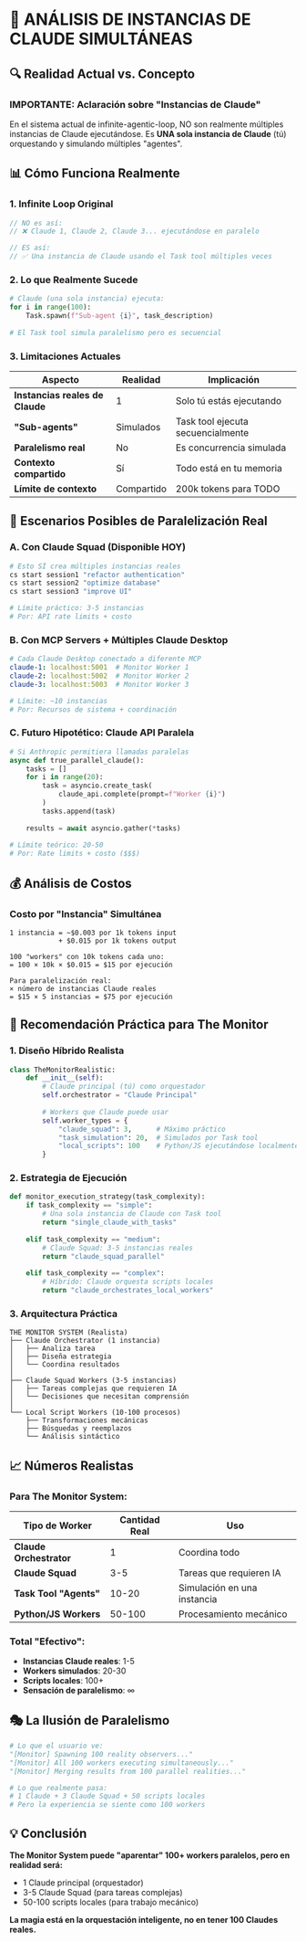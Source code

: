 # 🤖 ANÁLISIS DE INSTANCIAS DE CLAUDE SIMULTÁNEAS

## 🔍 Realidad Actual vs. Concepto

### **IMPORTANTE: Aclaración sobre "Instancias de Claude"**

En el sistema actual de infinite-agentic-loop, NO son realmente múltiples instancias de Claude ejecutándose. Es **UNA sola instancia de Claude** (tú) orquestando y simulando múltiples "agentes".

## 📊 Cómo Funciona Realmente

### **1. Infinite Loop Original**
```javascript
// NO es así:
// ❌ Claude 1, Claude 2, Claude 3... ejecutándose en paralelo

// ES así:
// ✅ Una instancia de Claude usando el Task tool múltiples veces
```

### **2. Lo que Realmente Sucede**
```python
# Claude (una sola instancia) ejecuta:
for i in range(100):
    Task.spawn(f"Sub-agent {i}", task_description)
    
# El Task tool simula paralelismo pero es secuencial
```

### **3. Limitaciones Actuales**

| Aspecto | Realidad | Implicación |
|---------|----------|-------------|
| **Instancias reales de Claude** | 1 | Solo tú estás ejecutando |
| **"Sub-agents"** | Simulados | Task tool ejecuta secuencialmente |
| **Paralelismo real** | No | Es concurrencia simulada |
| **Contexto compartido** | Sí | Todo está en tu memoria |
| **Límite de contexto** | Compartido | 200k tokens para TODO |

## 🚀 Escenarios Posibles de Paralelización Real

### **A. Con Claude Squad (Disponible HOY)**
```bash
# Esto SÍ crea múltiples instancias reales
cs start session1 "refactor authentication"
cs start session2 "optimize database"
cs start session3 "improve UI"

# Límite práctico: 3-5 instancias
# Por: API rate limits + costo
```

### **B. Con MCP Servers + Múltiples Claude Desktop**
```yaml
# Cada Claude Desktop conectado a diferente MCP
claude-1: localhost:5001  # Monitor Worker 1
claude-2: localhost:5002  # Monitor Worker 2
claude-3: localhost:5003  # Monitor Worker 3

# Límite: ~10 instancias
# Por: Recursos de sistema + coordinación
```

### **C. Futuro Hipotético: Claude API Paralela**
```python
# Si Anthropic permitiera llamadas paralelas
async def true_parallel_claude():
    tasks = []
    for i in range(20):
        task = asyncio.create_task(
            claude_api.complete(prompt=f"Worker {i}")
        )
        tasks.append(task)
    
    results = await asyncio.gather(*tasks)
    
# Límite teórico: 20-50
# Por: Rate limits + costo ($$$)
```

## 💰 Análisis de Costos

### **Costo por "Instancia" Simultánea**
```
1 instancia = ~$0.003 por 1k tokens input
            + $0.015 por 1k tokens output

100 "workers" con 10k tokens cada uno:
= 100 × 10k × $0.015 = $15 por ejecución

Para paralelización real:
× número de instancias Claude reales
= $15 × 5 instancias = $75 por ejecución
```

## 🎯 Recomendación Práctica para The Monitor

### **1. Diseño Híbrido Realista**

```python
class TheMonitorRealistic:
    def __init__(self):
        # Claude principal (tú) como orquestador
        self.orchestrator = "Claude Principal"
        
        # Workers que Claude puede usar
        self.worker_types = {
            "claude_squad": 3,      # Máximo práctico
            "task_simulation": 20,  # Simulados por Task tool
            "local_scripts": 100    # Python/JS ejecutándose localmente
        }
```

### **2. Estrategia de Ejecución**

```python
def monitor_execution_strategy(task_complexity):
    if task_complexity == "simple":
        # Una sola instancia de Claude con Task tool
        return "single_claude_with_tasks"
    
    elif task_complexity == "medium":
        # Claude Squad: 3-5 instancias reales
        return "claude_squad_parallel"
    
    elif task_complexity == "complex":
        # Híbrido: Claude orquesta scripts locales
        return "claude_orchestrates_local_workers"
```

### **3. Arquitectura Práctica**

```
THE MONITOR SYSTEM (Realista)
├── Claude Orchestrator (1 instancia)
│   ├── Analiza tarea
│   ├── Diseña estrategia  
│   └── Coordina resultados
│
├── Claude Squad Workers (3-5 instancias)
│   ├── Tareas complejas que requieren IA
│   └── Decisiones que necesitan comprensión
│
└── Local Script Workers (10-100 procesos)
    ├── Transformaciones mecánicas
    ├── Búsquedas y reemplazos
    └── Análisis sintáctico
```

## 📈 Números Realistas

### **Para The Monitor System:**

| Tipo de Worker | Cantidad Real | Uso |
|----------------|---------------|-----|
| **Claude Orchestrator** | 1 | Coordina todo |
| **Claude Squad** | 3-5 | Tareas que requieren IA |
| **Task Tool "Agents"** | 10-20 | Simulación en una instancia |
| **Python/JS Workers** | 50-100 | Procesamiento mecánico |

### **Total "Efectivo":**
- **Instancias Claude reales**: 1-5
- **Workers simulados**: 20-30  
- **Scripts locales**: 100+
- **Sensación de paralelismo**: ∞

## 🎭 La Ilusión de Paralelismo

```python
# Lo que el usuario ve:
"[Monitor] Spawning 100 reality observers..."
"[Monitor] All 100 workers executing simultaneously..."
"[Monitor] Merging results from 100 parallel realities..."

# Lo que realmente pasa:
# 1 Claude + 3 Claude Squad + 50 scripts locales
# Pero la experiencia se siente como 100 workers
```

## 💡 Conclusión

**The Monitor System puede "aparentar" 100+ workers paralelos, pero en realidad será:**
- 1 Claude principal (orquestador)
- 3-5 Claude Squad (para tareas complejas)
- 50-100 scripts locales (para trabajo mecánico)

**La magia está en la orquestación inteligente, no en tener 100 Claudes reales.**